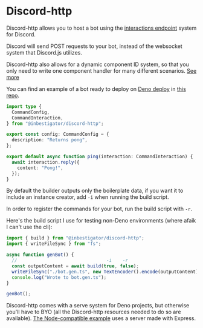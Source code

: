 # Discord-http

Discord-http allows you to host a bot using the
[interactions endpoint](https://discord.com/developers/docs/interactions/overview#configuring-an-interactions-endpoint-url)
system for Discord.

Discord will send POST requests to your bot, instead of the websocket system
that Discord.js utilizes.

Discord-http also allows for a dynamic component ID system, so that you only
need to write one component handler for many different scenarios.
[See more](discord-http.vercel.app/docs/components#dynamic-component-ids)

You can find an example of a bot ready to deploy on
[Deno deploy](https://deno.com/deploy) in
[this repo](https://github.com/Inbestigator/discord-http-example).

```ts
import type {
  CommandConfig,
  CommandInteraction,
} from "@inbestigator/discord-http";

export const config: CommandConfig = {
  description: "Returns pong",
};

export default async function ping(interaction: CommandInteraction) {
  await interaction.reply({
    content: "Pong!",
  });
}
```

By default the builder outputs only the boilerplate data, if you want it to
include an instance creator, add `-i` when running the build script.

In order to register the commands for your bot, run the build script with `-r`.

Here's the build script I use for testing non-Deno environments (where afaik I
can't use the cli):

```ts
import { build } from "@inbestigator/discord-http";
import { writeFileSync } from "fs";

async function genBot() {
  //                                 -i    -r
  const outputContent = await build(true, false);
  writeFileSync("./bot.gen.ts", new TextEncoder().encode(outputContent));
  console.log("Wrote to bot.gen.ts");
}

genBot();
```

Discord-http comes with a serve system for Deno projects, but otherwise you'll
have to BYO (all the Discord-http resources needed to do so are available).
[The Node-compatible example](https://github.com/Inbestigator/discord-http-example/tree/node)
uses a server made with Express.
